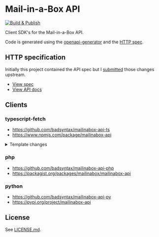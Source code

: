 # Mail-in-a-Box API

[![Build & Publish](https://github.com/badsyntax/mailinabox-api/actions/workflows/main.yml/badge.svg)](https://github.com/badsyntax/mailinabox-api/actions/workflows/main.yml)

Client SDK's for the Mail-in-a-Box API.

Code is generated using the [openapi-generator](https://github.com/OpenAPITools/openapi-generator) and the [HTTP spec](https://github.com/mail-in-a-box/mailinabox/blob/master/api/mailinabox.yml).

## HTTP specification

Initially this project contained the API spec but I [submitted](https://github.com/mail-in-a-box/mailinabox/pull/1804) those changes upstream.

- [View spec](https://github.com/mail-in-a-box/mailinabox/blob/master/api/mailinabox.yml)
- [View API docs](https://mailinabox.email/api-docs.html)

## Clients

### typescript-fetch

- https://github.com/badsyntax/mailinabox-api-ts
- https://www.npmjs.com/package/mailinabox-api

<details><summary>Template changes</summary>

## Supporting oneOf response types

The [Response Body](https://swagger.io/docs/specification/describing-responses/#body) spec says:

> The schema keyword is used to describe the response body. A schema can define:
>
> - a primitive data type such as a number or string – used for plain text responses

For endpoints that return a single primitive data type, the default generator will build the client so that it returns a `string` type _even if response type is set to `application/json`_. This seems to conform to the spec.

The mailinabox API returns primitive data types (eg `boolean`) for `application/json` responses, and we want that type represented in TypeScript. The follow changes were made to support both `application/json` and `text/html` endpoints that return a primitive data type.

```diff
--- a/templates/typescript-fetch/apis.mustache
+++ b/templates/typescript-fetch/apis.mustache
@@ -287,7 +287,9 @@ export class {{classname}} extends runtime.BaseAPI {
         return new runtime.JSONApiResponse<any>(response);
         {{/isListContainer}}
         {{#returnSimpleType}}
-        return new runtime.TextApiResponse(response) as any;
+        const contentType = response.headers.get('content-type');
+        const isJson = contentType && contentType.includes('application/json');
+        return new runtime[isJson ? 'JSONApiResponse' : 'TextApiResponse'](response) as any;
         {{/returnSimpleType}}
         {{/returnTypeIsPrimitive}}
         {{^returnTypeIsPrimitive}}
```

## Support posting text/(plain|html) bodies

Prevent quotes added to text/plain POST body. This seems like a bug in the generator, see https://github.com/OpenAPITools/openapi-generator/issues/7083.

```diff
--- a/templates/typescript-fetch/runtime.mustache
+++ b/templates/typescript-fetch/runtime.mustache
@@ -50,7 +50,7 @@ export class BaseAPI {
             // do not handle correctly sometimes.
             url += '?' + this.configuration.queryParamsStringify(context.query);
         }
-        const body = ((typeof FormData !== "undefined" && context.body instanceof FormData) || context.body instanceof URLSearchParams || isBlob(context.body))
+        const body = ((typeof FormData !== "undefined" && context.body instanceof FormData) || context.body instanceof URLSearchParams || isBlob(context.body)) || context.headers['Content-Type'] !== 'application/json'
            ? context.body
            : JSON.stringify(context.body);
```

</details>

### php

- https://github.com/badsyntax/mailinabox-api-php
- https://packagist.org/packages/mailinabox/mailinabox-api

### python

- https://github.com/badsyntax/mailinabox-api-py
- https://pypi.org/project/mailinabox-api

## License

See [LICENSE.md](./LICENSE.md).
